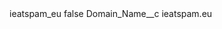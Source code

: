 <?xml version="1.0" encoding="UTF-8"?>
<CustomMetadata xmlns="http://soap.sforce.com/2006/04/metadata" xmlns:xsi="http://www.w3.org/2001/XMLSchema-instance" xmlns:xsd="http://www.w3.org/2001/XMLSchema">
    <label>ieatspam_eu</label>
    <protected>false</protected>
    <values>
        <field>Domain_Name__c</field>
        <value xsi:type="xsd:string">ieatspam.eu</value>
    </values>
</CustomMetadata>
